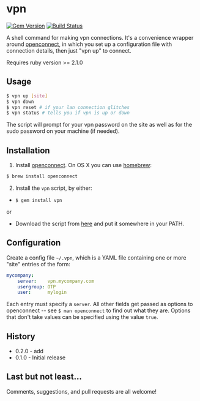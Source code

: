 # vpn
[![Gem Version](https://badge.fury.io/rb/vpn.png)](http://badge.fury.io/rb/vpn)
[![Build Status](https://travis-ci.org/ronen/vpn.svg?branch=master)](https://travis-ci.org/ronen/vpn)

A shell command for making vpn connections.  It's a convenience wrapper around [openconnect](http://www.infradead.org/openconnect/), in which you set up a configuration file with connection details, then just "vpn up" to connect.

Requires ruby version >= 2.1.0

## Usage

```sh
$ vpn up [site]
$ vpn down
$ vpn reset # if your lan connection glitches
$ vpn status # tells you if vpn is up or down
```

The script will prompt for your vpn password on the site as well as for the sudo password on your machine (if needed).

## Installation

1. Install [openconnect](http://www.infradead.org/openconnect/).  On OS X you can use [homebrew](http://brew.sh):

  ```sh
  $ brew install openconnect
  ```

2. Install the `vpn` script, by either:

  * `$ gem install vpn`
  
  or
  
  * Download the script from [here](https://raw.githubusercontent.com/ronen/vpn/master/bin/vpn) and put it somewhere in your PATH.
  
## Configuration

Create a config file `~/.vpn`, which is a YAML file containing one or more "site" entries of the form:

```yaml
mycompany:
    server:    vpn.mycompany.com
    usergroup: OTP
    user:      mylogin
```

Each entry must specify a `server`. All other fields get passed as options to openconnect -- see `$ man openconnect` to find out what they are.  Options that don't take values can be specified using the value `true`.

## History

* 0.2.0 - add 
* 0.1.0 - Initial release

## Last but not least...

Comments, suggestions, and pull requests are all welcome!





